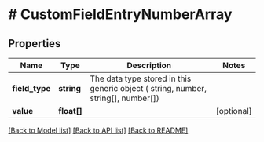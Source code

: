 # # CustomFieldEntryNumberArray

## Properties

Name | Type | Description | Notes
------------ | ------------- | ------------- | -------------
**field_type** | **string** | The data type stored in this generic object ( string, number, string[], number[]) |
**value** | **float[]** |  | [optional]

[[Back to Model list]](../../README.md#models) [[Back to API list]](../../README.md#endpoints) [[Back to README]](../../README.md)
